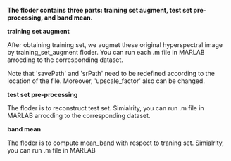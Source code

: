 **The floder contains three parts: training set augment, test set pre-processing, and band mean.**

**training set augment**

After obtaining training set, we augmet these original hyperspectral image by training_set_augment floder. 
You can  run each .m file in MARLAB arrocding to the corresponding dataset.
 
Note that 'savePath' and 'srPath' need to be redefined according to the location of the file.
Moreover, 'upscale_factor' also can be changed. 



**test set pre-processing**

The floder is to reconstruct test set. Simialrity, you can run .m file in MARLAB arrocding to the corresponding dataset.


**band mean**

The floder is to compute mean_band with respect to traning set. Simialrity, you can run .m file in MARLAB 

